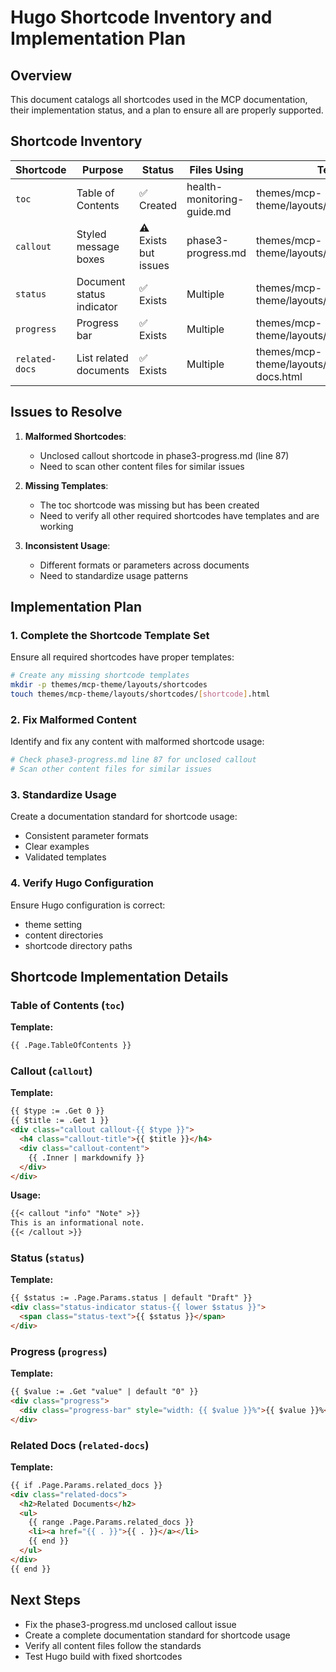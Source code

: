 # Hugo Shortcode Inventory and Implementation Plan

## Overview

This document catalogs all shortcodes used in the MCP documentation, their implementation status, and a plan to ensure all are properly supported.

## Shortcode Inventory

| Shortcode | Purpose | Status | Files Using | Template Path |
|-----------|---------|--------|-------------|---------------|
| `toc` | Table of Contents | ✅ Created | health-monitoring-guide.md | themes/mcp-theme/layouts/shortcodes/toc.html |
| `callout` | Styled message boxes | ⚠️ Exists but issues | phase3-progress.md | themes/mcp-theme/layouts/shortcodes/callout.html |
| `status` | Document status indicator | ✅ Exists | Multiple | themes/mcp-theme/layouts/shortcodes/status.html |
| `progress` | Progress bar | ✅ Exists | Multiple | themes/mcp-theme/layouts/shortcodes/progress.html |
| `related-docs` | List related documents | ✅ Exists | Multiple | themes/mcp-theme/layouts/shortcodes/related-docs.html |

## Issues to Resolve

1. **Malformed Shortcodes**:
   - Unclosed callout shortcode in phase3-progress.md (line 87)
   - Need to scan other content files for similar issues

2. **Missing Templates**:
   - The toc shortcode was missing but has been created
   - Need to verify all other required shortcodes have templates and are working

3. **Inconsistent Usage**:
   - Different formats or parameters across documents
   - Need to standardize usage patterns

## Implementation Plan

### 1. Complete the Shortcode Template Set

Ensure all required shortcodes have proper templates:

```bash
# Create any missing shortcode templates
mkdir -p themes/mcp-theme/layouts/shortcodes
touch themes/mcp-theme/layouts/shortcodes/[shortcode].html
```

### 2. Fix Malformed Content

Identify and fix any content with malformed shortcode usage:

```bash
# Check phase3-progress.md line 87 for unclosed callout
# Scan other content files for similar issues
```

### 3. Standardize Usage

Create a documentation standard for shortcode usage:

- Consistent parameter formats
- Clear examples
- Validated templates

### 4. Verify Hugo Configuration

Ensure Hugo configuration is correct:

- theme setting
- content directories
- shortcode directory paths

## Shortcode Implementation Details

### Table of Contents (`toc`)

**Template:**
```html
{{ .Page.TableOfContents }}
```

### Callout (`callout`)

**Template:**
```html
{{ $type := .Get 0 }}
{{ $title := .Get 1 }}
<div class="callout callout-{{ $type }}">
  <h4 class="callout-title">{{ $title }}</h4>
  <div class="callout-content">
    {{ .Inner | markdownify }}
  </div>
</div>
```

**Usage:**
```markdown
{{< callout "info" "Note" >}}
This is an informational note.
{{< /callout >}}
```

### Status (`status`)

**Template:**
```html
{{ $status := .Page.Params.status | default "Draft" }}
<div class="status-indicator status-{{ lower $status }}">
  <span class="status-text">{{ $status }}</span>
</div>
```

### Progress (`progress`)

**Template:**
```html
{{ $value := .Get "value" | default "0" }}
<div class="progress">
  <div class="progress-bar" style="width: {{ $value }}%">{{ $value }}%</div>
</div>
```

### Related Docs (`related-docs`)

**Template:**
```html
{{ if .Page.Params.related_docs }}
<div class="related-docs">
  <h2>Related Documents</h2>
  <ul>
    {{ range .Page.Params.related_docs }}
    <li><a href="{{ . }}">{{ . }}</a></li>
    {{ end }}
  </ul>
</div>
{{ end }}
```

## Next Steps

- Fix the phase3-progress.md unclosed callout issue
- Create a complete documentation standard for shortcode usage
- Verify all content files follow the standards
- Test Hugo build with fixed shortcodes